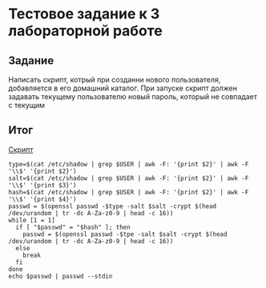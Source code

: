 # Тестовое задание к 3 лабораторной работе
## Задание
Написать скрипт, котрый при созданни нового пользователя, добавляется в его домашний каталог.
При запуске скрипт должен задавать текущему пользователю новый пароль, который не совпадает с текущим
## Итог
[Скрипт](./test.sh)
```shell
type=$(cat /etc/shadow | grep $USER | awk -F: '{print $2}' | awk -F '\\$' '{print $2}')
salt=$(cat /etc/shadow | grep $USER | awk -F: '{print $2}' | awk -F '\\$' '{print $3}')
hash=$(cat /etc/shadow | grep $USER | awk -F: '{print $2}' | awk -F '\\$' '{print $4}')
passwd = $(openssl passwd -$type -salt $salt -crypt $(head /dev/urandom | tr -dc A-Za-z0-9 | head -c 16))
while [1 = 1]
  if [ "$passwd" = "$hash" ]; then
    passwd = $(openssl passwd -$tpe -salt $salt -crypt $(head /dev/urandom | tr -dc A-Za-z0-9 | head -c 16))
  else
    break
  fi
done
echo $passwd | passwd --stdin
```
